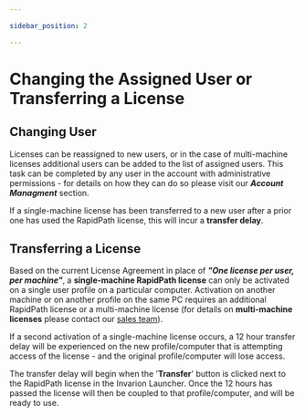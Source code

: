 ```yaml
---

sidebar_position: 2

---
```


# Changing the Assigned User or Transferring a License

## Changing User

Licenses can be reassigned to new users, or in the case of multi-machine licenses additional users can be added to the list of assigned users. This task can be completed by any user in the account with administrative permissions - for details on how they can do so please visit our ***Account Managment*** section.

If a single-machine license has been transferred to a new user after a prior one has used the RapidPath license, this will incur a **transfer delay**.

## Transferring a License

Based on the current License Agreement in place of ***"One license per user, per machine"***, a **single-machine RapidPath license** can only be activated on a single user profile on a particular computer. Activation on another machine or on another profile on the same PC requires an additional RapidPath license or a multi-machine license (for details on **multi-machine licenses** please contact our [sales team](https://invarion.com/au/contact/)).

If a second activation of a single-machine license occurs, a 12 hour transfer delay will be experienced on the new profile/computer that is attempting access of the license - and the original profile/computer will lose access.

The transfer delay will begin when the '**Transfer**' button is clicked next to the RapidPath license in the Invarion Launcher. Once the 12 hours has passed the license will then be coupled to that profile/computer, and will be ready to use.
